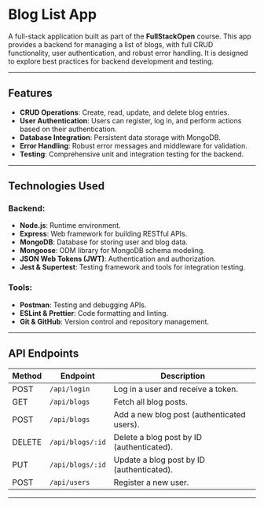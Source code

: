 # Blog List App

A full-stack application built as part of the **FullStackOpen** course. This app provides a backend for managing a list of blogs, with full CRUD functionality, user authentication, and robust error handling. It is designed to explore best practices for backend development and testing.

---

## Features

- **CRUD Operations**: Create, read, update, and delete blog entries.
- **User Authentication**: Users can register, log in, and perform actions based on their authentication.
- **Database Integration**: Persistent data storage with MongoDB.
- **Error Handling**: Robust error messages and middleware for validation.
- **Testing**: Comprehensive unit and integration testing for the backend.

---

## Technologies Used

### Backend:
- **Node.js**: Runtime environment.
- **Express**: Web framework for building RESTful APIs.
- **MongoDB**: Database for storing user and blog data.
- **Mongoose**: ODM library for MongoDB schema modeling.
- **JSON Web Tokens (JWT)**: Authentication and authorization.
- **Jest & Supertest**: Testing framework and tools for integration testing.

### Tools:
- **Postman**: Testing and debugging APIs.
- **ESLint & Prettier**: Code formatting and linting.
- **Git & GitHub**: Version control and repository management.

---

## API Endpoints

| Method | Endpoint            | Description                                |
|--------|---------------------|--------------------------------------------|
| POST   | `/api/login`         | Log in a user and receive a token.         |
| GET    | `/api/blogs`         | Fetch all blog posts.                      |
| POST   | `/api/blogs`         | Add a new blog post (authenticated users). |
| DELETE | `/api/blogs/:id`     | Delete a blog post by ID (authenticated).  |
| PUT    | `/api/blogs/:id`     | Update a blog post by ID (authenticated).  |
| POST   | `/api/users`         | Register a new user.                       |

---
